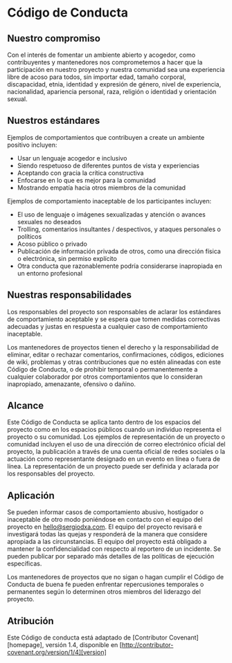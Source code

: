 # Código de Conducta

## Nuestro compromiso

Con el interés de fomentar un ambiente abierto y acogedor, como contribuyentes y mantenedores nos comprometemos a hacer que la participación en nuestro proyecto y nuestra comunidad sea una experiencia libre de acoso para todos, sin importar edad, tamaño corporal, discapacidad, etnia, identidad y expresión de género, nivel de experiencia, nacionalidad, apariencia personal, raza, religión o identidad y orientación sexual.

## Nuestros estándares

Ejemplos de comportamientos que contribuyen a create un ambiente positivo incluyen:

* Usar un lenguaje acogedor e inclusivo 
* Siendo respetuoso de diferentes puntos de vista y experiencias
* Aceptando con gracia la crítica constructiva
* Enfocarse en lo que es mejor para la comunidad
* Mostrando empatía hacia otros miembros de la comunidad

Ejemplos de comportamiento inaceptable de los participantes incluyen:

* El uso de lenguaje o imágenes sexualizadas y atención o avances sexuales no deseados
* Trolling, comentarios insultantes / despectivos, y ataques personales o políticos
* Acoso público o privado
* Publicación de información privada de otros, como una dirección física o electrónica, sin permiso explícito
* Otra conducta que razonablemente podría considerarse inapropiada en un entorno profesional

## Nuestras responsabilidades

Los responsables del proyecto son responsables de aclarar los estándares de comportamiento aceptable y se espera que tomen medidas correctivas adecuadas y justas en respuesta a cualquier caso de comportamiento inaceptable.

Los mantenedores de proyectos tienen el derecho y la responsabilidad de eliminar, editar o rechazar comentarios, confirmaciones, códigos, ediciones de wiki, problemas y otras contribuciones que no estén alineadas con este Código de Conducta, o de prohibir temporal o permanentemente a cualquier colaborador por otros comportamientos que lo consideran inapropiado, amenazante, ofensivo o dañino.

## Alcance

Este Código de Conducta se aplica tanto dentro de los espacios del proyecto como en los espacios públicos cuando un individuo representa el proyecto o su comunidad. Los ejemplos de representación de un proyecto o comunidad incluyen el uso de una dirección de correo electrónico oficial del proyecto, la publicación a través de una cuenta oficial de redes sociales o la actuación como representante designado en un evento en línea o fuera de línea. La representación de un proyecto puede ser definida y aclarada por los responsables del proyecto.

## Aplicación

Se pueden informar casos de comportamiento abusivo, hostigador o inaceptable de otro modo poniéndose en contacto con el equipo del proyecto en hello@sergiodxa.com. El equipo del proyecto revisará e investigará todas las quejas y responderá de la manera que considere apropiada a las circunstancias. El equipo del proyecto está obligado a mantener la confidencialidad con respecto al reportero de un incidente. Se pueden publicar por separado más detalles de las políticas de ejecución específicas.

Los mantenedores de proyectos que no sigan o hagan cumplir el Código de Conducta de buena fe pueden enfrentar repercusiones temporales o permanentes según lo determinen otros miembros del liderazgo del proyecto.

## Atribución

Este Código de conducta está adaptado de [Contributor Covenant] [homepage], versión 1.4, disponible en [http://contributor-covenant.org/version/1/4][version]

[página de inicio]: http://contributor-covenant.org
[versión]: http://contributor-covenant.org/version/1/4/
